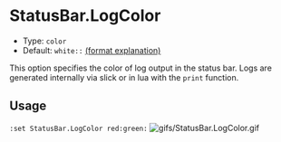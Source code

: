 # StatusBar.LogColor

- Type: `color`
- Default: `white::` [(format explanation)](../Colors.md)

This option specifies the color of log output in the status bar. Logs are generated internally via
slick or in lua with the `print` function.

## Usage
`:set StatusBar.LogColor red:green:`
![gifs/StatusBar.LogColor.gif](gifs/StatusBar.LogColor.gif)
